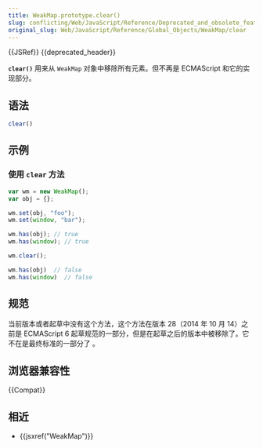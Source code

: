 ```yaml
---
title: WeakMap.prototype.clear()
slug: conflicting/Web/JavaScript/Reference/Deprecated_and_obsolete_features
original_slug: Web/JavaScript/Reference/Global_Objects/WeakMap/clear
---
```

{{JSRef}} {{deprecated_header}}

**`clear()`** 用来从 `WeakMap` 对象中移除所有元素。但不再是 ECMAScript 和它的实现部分。

## 语法

```js
clear()
```

## 示例

### 使用 `clear` 方法

```js example-bad
var wm = new WeakMap();
var obj = {};

wm.set(obj, "foo");
wm.set(window, "bar");

wm.has(obj); // true
wm.has(window); // true

wm.clear();

wm.has(obj)  // false
wm.has(window)  // false
```

## 规范

当前版本或者起草中没有这个方法，这个方法在版本 28（2014 年 10 月 14）之前是 ECMAScript 6 起草规范的一部分，但是在起草之后的版本中被移除了。它不在是最终标准的一部分了 。

## 浏览器兼容性

{{Compat}}

## 相近

- {{jsxref("WeakMap")}}
